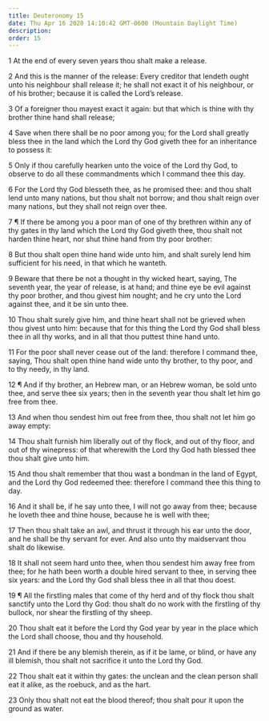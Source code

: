 ```yaml
---
title: Deuteronomy 15
date: Thu Apr 16 2020 14:10:42 GMT-0600 (Mountain Daylight Time)
description: 
order: 15
---
```


<p>1 At the end of every seven years thou shalt make a release.</p>
<p>
  2 And this is the manner of the release: Every creditor that lendeth ought
  unto his neighbour shall release it; he shall not exact it of his neighbour,
  or of his brother; because it is called the Lord&#x2019;s release.
</p>
<p>
  3 Of a foreigner thou mayest exact it again: but that which is thine with thy
  brother thine hand shall release;
</p>
<p>
  4 Save when there shall be no poor among you; for the Lord shall greatly bless
  thee in the land which the Lord thy God giveth thee for an inheritance to
  possess it:
</p>
<p>
  5 Only if thou carefully hearken unto the voice of the Lord thy God, to
  observe to do all these commandments which I command thee this day.
</p>
<p>
  6 For the Lord thy God blesseth thee, as he promised thee: and thou shalt lend
  unto many nations, but thou shalt not borrow; and thou shalt reign over many
  nations, but they shall not reign over thee.
</p>
<p>
  7 &#xB6; If there be among you a poor man of one of thy brethren within any of
  thy gates in thy land which the Lord thy God giveth thee, thou shalt not
  harden thine heart, nor shut thine hand from thy poor brother:
</p>
<p>
  8 But thou shalt open thine hand wide unto him, and shalt surely lend him
  sufficient for his need, in that which he wanteth.
</p>
<p>
  9 Beware that there be not a thought in thy wicked heart, saying, The seventh
  year, the year of release, is at hand; and thine eye be evil against thy poor
  brother, and thou givest him nought; and he cry unto the Lord against thee,
  and it be sin unto thee.
</p>
<p>
  10 Thou shalt surely give him, and thine heart shall not be grieved when thou
  givest unto him: because that for this thing the Lord thy God shall bless thee
  in all thy works, and in all that thou puttest thine hand unto.
</p>
<p>
  11 For the poor shall never cease out of the land: therefore I command thee,
  saying, Thou shalt open thine hand wide unto thy brother, to thy poor, and to
  thy needy, in thy land.
</p>
<p>
  12 &#xB6; And if thy brother, an Hebrew man, or an Hebrew woman, be sold unto
  thee, and serve thee six years; then in the seventh year thou shalt let him go
  free from thee.
</p>
<p>
  13 And when thou sendest him out free from thee, thou shalt not let him go
  away empty:
</p>
<p>
  14 Thou shalt furnish him liberally out of thy flock, and out of thy floor,
  and out of thy winepress: of that wherewith the Lord thy God hath blessed thee
  thou shalt give unto him.
</p>
<p>
  15 And thou shalt remember that thou wast a bondman in the land of Egypt, and
  the Lord thy God redeemed thee: therefore I command thee this thing to day.
</p>
<p>
  16 And it shall be, if he say unto thee, I will not go away from thee; because
  he loveth thee and thine house, because he is well with thee;
</p>
<p>
  17 Then thou shalt take an awl, and thrust it through his ear unto the door,
  and he shall be thy servant for ever. And also unto thy maidservant thou shalt
  do likewise.
</p>
<p>
  18 It shall not seem hard unto thee, when thou sendest him away free from
  thee; for he hath been worth a double hired servant to thee, in serving thee
  six years: and the Lord thy God shall bless thee in all that thou doest.
</p>
<p>
  19 &#xB6; All the firstling males that come of thy herd and of thy flock thou
  shalt sanctify unto the Lord thy God: thou shalt do no work with the firstling
  of thy bullock, nor shear the firstling of thy sheep.
</p>
<p>
  20 Thou shalt eat it before the Lord thy God year by year in the place which
  the Lord shall choose, thou and thy household.
</p>
<p>
  21 And if there be any blemish therein, as if it be lame, or blind, or have
  any ill blemish, thou shalt not sacrifice it unto the Lord thy God.
</p>
<p>
  22 Thou shalt eat it within thy gates: the unclean and the clean person shall
  eat it alike, as the roebuck, and as the hart.
</p>
<p>
  23 Only thou shalt not eat the blood thereof; thou shalt pour it upon the
  ground as water.
</p>
